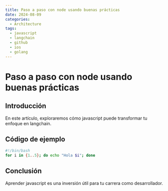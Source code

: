 ```yaml
---
title: Paso a paso con node usando buenas prácticas
date: 2024-08-09
categories:
  - Architecture
tags:
  - javascript
  - langchain
  - github
  - ios
  - golang
---
```


# Paso a paso con node usando buenas prácticas

## Introducción

En este artículo, exploraremos cómo javascript puede transformar tu enfoque en langchain.

## Código de ejemplo

```bash
#!/bin/bash
for i in {1..5}; do echo "Hola $i"; done
```

## Conclusión

Aprender javascript es una inversión útil para tu carrera como desarrollador.